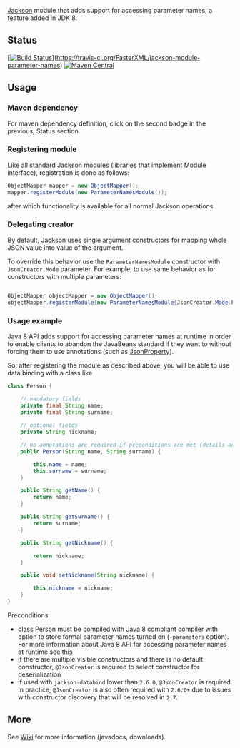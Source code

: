 [Jackson](../../../jackson) module
that adds support for accessing parameter names; a feature added in JDK 8.

## Status

[[![Build Status](https://travis-ci.org/FasterXML/jackson-module-parameter-names.svg)](https://travis-ci.org/FasterXML/jackson-module-parameter-names)](https://travis-ci.org/FasterXML/jackson-module-parameter-names)
[![Maven Central](https://maven-badges.herokuapp.com/maven-central/com.fasterxml.jackson.module/jackson-module-parameter-names/badge.svg)](https://maven-badges.herokuapp.com/maven-central/com.fasterxml.jackson.module/jackson-module-parameter-names)


## Usage

### Maven dependency

For maven dependency definition, click on the second badge in the previous, Status section.

### Registering module

Like all standard Jackson modules (libraries that implement Module interface), registration is done as follows:

```java
ObjectMapper mapper = new ObjectMapper();
mapper.registerModule(new ParameterNamesModule());
```

after which functionality is available for all normal Jackson operations.

### Delegating creator

By default, Jackson uses single argument constructors for mapping whole JSON value into value of the argument.

To override this behavior use the `ParameterNamesModule` constructor with `JsonCreator.Mode` parameter.
For example, to use same behavior as for constructors with multiple parameters:
```java

ObjectMapper objectMapper = new ObjectMapper();
objectMapper.registerModule(new ParameterNamesModule(JsonCreator.Mode.PROPERTIES));

```

### Usage example

Java 8 API adds support for accessing parameter names at runtime in order to enable clients to abandon the JavaBeans standard if they want to without forcing them to use annotations (such as [JsonProperty][1]).

So, after registering the module as described above, you will be able to use data binding with a class like

```java
class Person {

    // mandatory fields
    private final String name;
    private final String surname;
    
    // optional fields
    private String nickname;

    // no annotations are required if preconditions are met (details below)
    public Person(String name, String surname) {

        this.name = name;
        this.surname = surname;
    }

    public String getName() {
        return name;
    }

    public String getSurname() {
        return surname;
    }

    public String getNickname() {

        return nickname;
    }

    public void setNickname(String nickname) {

        this.nickname = nickname;
    }
}
```

Preconditions:

  - class Person must be compiled with Java 8 compliant compiler with option to store formal parameter names turned on (`-parameters` option). For more information about Java 8 API for accessing parameter names at runtime see [this][2]
  - if there are multiple visible constructors and there is no default constructor, `@JsonCreator` is required to select constructor for deserialization
  - if used with `jackson-databind` lower than  `2.6.0`, `@JsonCreator` is required. In practice, `@JsonCreator` is also often required with `2.6.0+` due to issues with constructor discovery that will be resolved in `2.7`.

## More

See [Wiki](../../wiki) for more information (javadocs, downloads).

[1]: http://jackson.codehaus.org/1.1.2/javadoc/org/codehaus/jackson/annotate/JsonProperty.html
[2]: http://docs.oracle.com/javase/tutorial/reflect/member/methodparameterreflection.html
